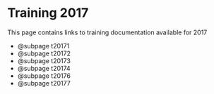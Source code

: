 # Training 2017

This page contains links to training documentation available for 2017

* @subpage t20171
* @subpage t20172
* @subpage t20173
* @subpage t20174
* @subpage t20176
* @subpage t20177
